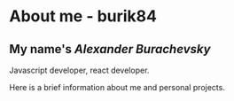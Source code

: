 # About me - **burik84**

## My name's *Alexander Burachevsky*

Javascript developer, react developer.

Here is a brief information about me and personal projects.
